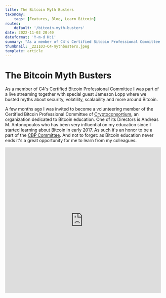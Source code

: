 ```yaml
---
title: The Bitcoin Myth Busters
taxonomy:
    tags: [Features, Blog, Learn Bitcoin]
routes:
    default: '/bitcoin-myth-busters'
date: 2022-11-03 20:40
dateformat: 'Y-m-d H:i'
summary: "As a member of C4's Certified Bitcoin Professional Committee I was part of a live streaming together with special guest Jameson Lopp where we busted myths around Bitcoin."
thumbnail: _221103-C4-mythbusters.jpeg
template: article
---
```


# The Bitcoin Myth Busters

As a member of C4's Certified Bitcoin Professional Committee I was part of a live streaming together with special guest Jameson Lopp where we busted myths about security, volatility, scalability and more around Bitcoin. 

A few months ago I was invited to become a volunteering member of the Certified Bitcoin Professional Committee of [Cryptoconsortium](https://cryptoconsortium.org), an organization dedicated to Bitcoin education. One of its Directors is Andreas M. Antonopoulos who has been very influential on my education since I started learning about Bitcoin in early 2017. As such it's an honor to be a part of the [CBP Committee](https://cryptoconsortium.org/team-c4/). And not to forget: as Bitcoin education never ends it's a great opportunity for me to learn from my colleagues.

<iframe width="100%" height="473" src="https://www.youtube.com/embed/_EiRhrDh9hc" title="YouTube video player" frameborder="0" allow="accelerometer; autoplay; clipboard-write; encrypted-media; gyroscope; picture-in-picture" allowfullscreen></iframe>